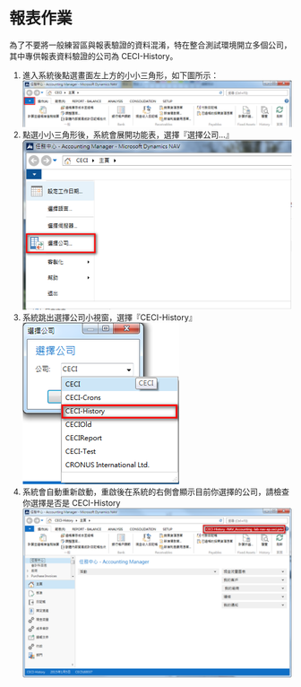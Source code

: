 # 報表作業

為了不要將一般練習區與報表驗證的資料混淆，特在整合測試環境開立多個公司，其中專供報表資料驗證的公司為 CECI-History。

1. 進入系統後點選畫面左上方的小小三角形，如下圖所示：
![](Report001.png)
2. 點選小小三角形後，系統會展開功能表，選擇『選擇公司...』
![](Report002.png)
3. 系統跳出選擇公司小視窗，選擇『CECI-History』<br>
![](Report003.png)
4. 系統會自動重新啟動，重啟後在系統的右側會顯示目前你選擇的公司，請檢查你選擇是否是 CECI-History
![](Report004.png)
